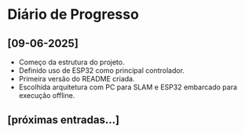 # Diário de Progresso

## [09-06-2025]
- Começo da estrutura do projeto.
- Definido uso de ESP32 como principal controlador.
- Primeira versão do README criada.
- Escolhida arquitetura com PC para SLAM e ESP32 embarcado para execução offline.

## [próximas entradas...]
